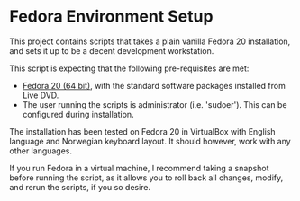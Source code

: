 Fedora Environment Setup
========================

This project contains scripts that takes a plain vanilla Fedora 20 installation, and sets it up to be a decent development workstation.

This script is expecting that the following pre-requisites are met:
 * [Fedora 20 (64 bit)](http://fedoraproject.org/), with the standard software packages installed from Live DVD.
 * The user running the scripts is administrator (i.e. 'sudoer'). This can be configured during installation.

The installation has been tested on Fedora 20 in VirtualBox with English language and Norwegian keyboard layout. It should however, work with any other languages.

If you run Fedora in a virtual machine, I recommend taking a snapshot before running the script, as it allows you to roll back all changes, modify, and rerun the scripts, if you so desire.